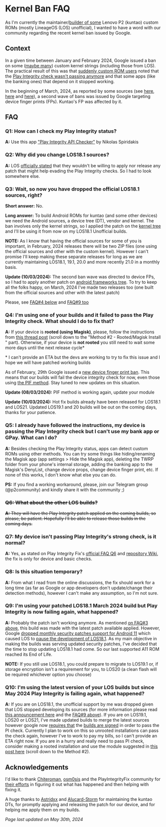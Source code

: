 # Kernel Ban FAQ

As I'm currently the maintainer/[builder of some](https://xdaforums.com/f/lenovo-p2-roms-kernels-recoveries-other-devel.6152/) Lenovo P2 (kuntao) custom ROMs (mostly LineageOS (LOS) unofficial), I wanted to have a word with our community regarding the recent kernel ban issued by Google.

## Context

In a given time between January and February 2024, Google issued a ban on some ([maybe many](https://xdaforums.com/t/module-play-integrity-fix-safetynet-fix.4607985/page-518#post-89308909)) custom kernel strings (including those from LOS). The practical result of this was that [suddenly custom ROM users](https://xdaforums.com/t/rom-13-unofficial-lineageos-20-for-lenovo-p2.4563083/post-89339410) noted that the [Play Integrity check wasn't passing anymore](https://t.me/playintegrityfix/148571/174785) and that some apps (like the banking ones) that depend on it stopped working.

In the beginning of March, 2024, as reported by some sources (see [here](https://github.com/TheFreeman193/PIFS#play-integrity-fix-props-collection), [here](https://t.me/PifNEXT/32) and [here](https://xdaforums.com/t/module-play-integrity-fix-safetynet-fix.4607985/post-89375193)), a second wave of bans was issued by Google targeting device finger prints (FPs). Kuntao's FP was affected by it.

## FAQ

### Q1: How can I check my Play Integrity status?

**A:** Use this app ["Play Integrity API Checker"](https://play.google.com/store/apps/details?id=gr.nikolasspyr.integritycheck) by Nikolas Spiridakis

### Q2: Why did you change LOS18.1 sources?

**A:** LOS [officially stated](https://wiki.lineageos.org/quirks/snet/) that they wouldn't be willing to apply nor release any patch that might help evading the Play Integrity checks. So I had to look somewhere else.

### Q3: Wait, so now you have dropped the official LOS18.1 sources, right?

**Short answer:** No.

**Long answer:** To build Android ROMs for kuntao (and some other devices) we need the Android sources, a device tree (DT), vendor and kernel. The ban involves only the kernel strings, so I applied the patch on the [kernel tree](https://github.com/oliveiraleo/android_kernel_lenovo_msm8953) and I'll be using it from now on my LOS18.1 Unofficial builds.

**NOTE:** As I know that having the official sources for some of you is important, in February, 2024 releases there will be two ZIP files (one using the official sources and other with the custom kernel). However I can't promise I'll keep making these separate releases for long as we are currently maintaining LOS18.1, 19.1, 20.0 and more recently 21.0 in a monthly basis.

**Update (10/03/2024):** The second ban wave was directed to device FPs, so I had to apply another patch on [android frameworks tree](https://github.com/oliveiraleo/android_frameworks_base). To try to keep all the folks happy, on March, 2024 I've made two releases too (one built from the official sources and other with the latest patch)

Please, see [FAQ#4 below](#q4-im-using-one-of-your-builds-and-it-failed-to-pass-the-play-integrity-check-what-should-i-do-to-fix-that) and [FAQ#9 too](#q9-im-using-your-patched-los181-march-2024-build-but-play-integrity-is-now-failing-again-what-happened)

### Q4: I'm using one of your builds and it failed to pass the Play Integrity check. What should I do to fix that?

**A:** If your device is **rooted (using Magisk)**, please, follow the instructions from [this thread post](https://xdaforums.com/t/rom-11-unofficial-eol-lineageos-18-1-for-lenovo-p2.4547559/#post-88073787) (scroll down to the "Method #2 - Rooted/Magisk Install​" part). Otherwise, if your device is **not rooted** you still need to wait some more days until the next release cycle*

\* I can't provide an ETA but the devs are working to try to fix this issue and I hope we will have patched working builds

As of February, 29th Google issued a [new device finger print ban](https://t.me/EvolutionXOfficial/1959). This means that our builds will fail the device integrity check for now, even those using [the PIF method](https://t.me/playintegrityfix/183140). Stay tuned to new updates on this situation.

**Update (08/03/2024):** PIF method is working again, update your module

**Update (10/03/2024):** Hot fix builds already have been released for LOS18.1 and LOS21. Updated LOS19.1 and 20 builds will be out on the coming days, thanks for your patience.

### Q5: I already have followed the instructions, my device is passing the Play Integrity check but I can't use my bank app or GPay. What can I do?

**A:** Besides checking the Play Integrity status, apps can detect custom ROMs using other methods. You can try some things like hiding/renaming the Magisk app (app settings > Hide the Magisk app), deleting the TWRP folder from your phone's internal storage, adding the banking app to the Magisk's DenyList, change device props, change device finger print, etc. If none of this works, I don't know what else you can do.

**PS:** If you find a working workaround, please, join our Telegram group (@p2community) and kindly share it with the community ;)

### ~~Q6: What about the other LOS builds?~~

~~**A:** They will have the Play Integrity patch applied on the coming builds, so please, be patient. Hopefully I'll be able to release those builds in the coming days.~~

### Q7: My device isn't passing Play Integrity's strong check, is it normal?

**A:** Yes, as stated on Play Integrity Fix's [official FAQ Q6](https://xdaforums.com/t/pif-faq.4653307/post-89302976) and [repository Wiki](https://github.com/chiteroman/PlayIntegrityFix/wiki/MEETS_STRONG_INTEGRITY), the fix is only for device and basic checks.

### Q8: Is this situation temporary?

**A:** From what I read from the online discussions, the fix should work for a long time (as far as Google or app developers don't update/change their detection methods), however I can't make any assumption, so I'm not sure.

### Q9: I'm using your patched LOS18.1 March 2024 build but Play Integrity is now failing again, what happened?

**A:** Probably the patch isn't working anymore. As mentioned [on FAQ#3 above](#q3-wait-so-now-you-have-dropped-the-official-los181-sources-right), this build was made with the latest patch available applied. However, Google [dropped monthly security patches support for Android 11](https://source.android.com/docs/security/bulletin/2024-03-01#framework) which caused LOS to [pause the development of LOS18.1](https://lineageos.org/Sunsetting-LineageOS-18.1/). As my main objective in making the builds was serving updated security patches, I've decided that the time to stop updating LOS18.1 had come. So our last supported A11 ROM reached its End of Life.

**NOTE:** If you still use LOS18.1, you could prepare to migrate to LOS19.1 or, if storage encryption isn't a requirement for you, to LOS20 (a clean flash will be required whichever option you choose)

### Q10: I'm using the latest version of your LOS builds but since May 2024 Play Integrity is failing again, what happened?

**A:** If you are on LOS18.1, the unofficial support by me was dropped given that LOS stopped developing its sources (for more information please read [this announcement here](https://xdaforums.com/t/rom-11-unofficial-eol-lineageos-18-1-for-lenovo-p2.4547559/post-89391832) and the [FAQ#9 above](#q9-im-using-your-patched-los181-march-2024-build-but-play-integrity-is-now-failing-again-what-happened)). If you are on LOS19.1, LOS20 or LOS21, I've made updated builds to merge the latest sources however google now [requires that](https://t.me/playintegrityfix/47) the [builds are signed](https://xdaforums.com/t/module-play-integrity-fix-safetynet-fix.4607985/post-89526334) in order to pass the PI check. Currently I plan to work on this so unrooted installations can pass the check again, however I've to work to pay my bills, so I can't provide an ETA right now. If you are in a hurry and really need to pass PI check, consider making a rooted installation and use the module suggested in [this post here](https://xdaforums.com/t/rom-11-unofficial-eol-lineageos-18-1-for-lenovo-p2.4547559/post-88073787) (scroll down to the Method #2).

## Acknowledgements

I'd like to thank [Chiteroman](https://github.com/chiteroman), [osm0sis](https://github.com/osm0sis) and the PlayIntegrityFix community for [their efforts](https://github.com/chiteroman/PlayIntegrityFix/issues/236) in figuring it out what has happened and then helping with fixing it.

A huge thanks to [Astridxx](https://github.com/Astridxx) and [Alucard-Storm](https://github.com/Alucard-Storm) for maintaining the kuntao DTs, for promptly applying and releasing the patch for our device, and for helping me apply them on my builds.

*Page last updated on May 30th, 2024*